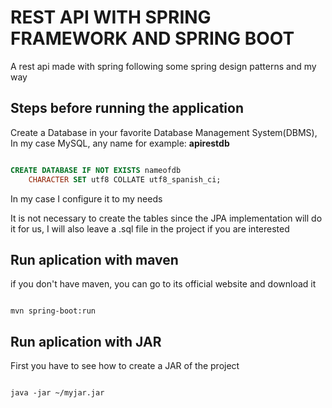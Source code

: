 # REST API WITH SPRING FRAMEWORK AND SPRING BOOT

A rest api made with spring following some spring design patterns and my way

## Steps before running the application

Create a Database in your favorite Database Management System(DBMS), 
In my case MySQL, any name for example: **apirestdb**

```sql

CREATE DATABASE IF NOT EXISTS nameofdb
    CHARACTER SET utf8 COLLATE utf8_spanish_ci;

```

In my case I configure it to my needs

It is not necessary to create the tables since the JPA implementation will do it for us,
I will also leave a .sql file in the project if you are interested

## Run aplication with maven

if you don't have maven, you can go to its official website and download it

```mvn

mvn spring-boot:run

```

## Run aplication with JAR

First you have to see how to create a JAR of the project

```shell

java -jar ~/myjar.jar

```


